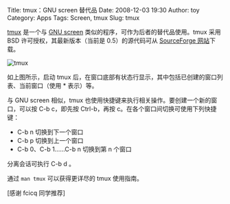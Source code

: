 Title: tmux：GNU screen 替代品
Date: 2008-12-03 19:30
Author: toy
Category: Apps
Tags: Screen, tmux
Slug: tmux

[tmux](http://sourceforge.net/projects/tmux) 是一个与 [GNU
screen](http://linuxtoy.org/archives/screen.html)
类似的程序，可作为后者的替代品使用。tmux 采用 BSD
许可授权，其最新版本（当前是 0.5）的源代码可从 [SourceForge
网站](http://sourceforge.net/project/showfiles.php?group_id=200378&package_id=237972&release_id=641107)下载。

![tmux](http://i.linuxtoy.org/images/2008/12/tmux.png)

如上图所示，启动 tmux
后，在窗口底部有状态行显示，其中包括已创建的窗口列表、当前窗口（使用 *
表示）等。

与 GNU screen 相似，tmux
也使用快捷键来执行相关操作。要创建一个新的窗口，可以按 C-b c，即先按
Ctrl-b，再按 c。在各个窗口间切换可使用下列快捷键：

-   C-b n 切换到下一个窗口
-   C-b p 切换到上一个窗口
-   C-b 0、C-b 1……C-b n 切换到第 n 个窗口

分离会话可执行 C-b d 。

通过 `man tmux` 可以获得更详尽的 tmux 使用指南。

[感谢 fcicq 同学推荐]
